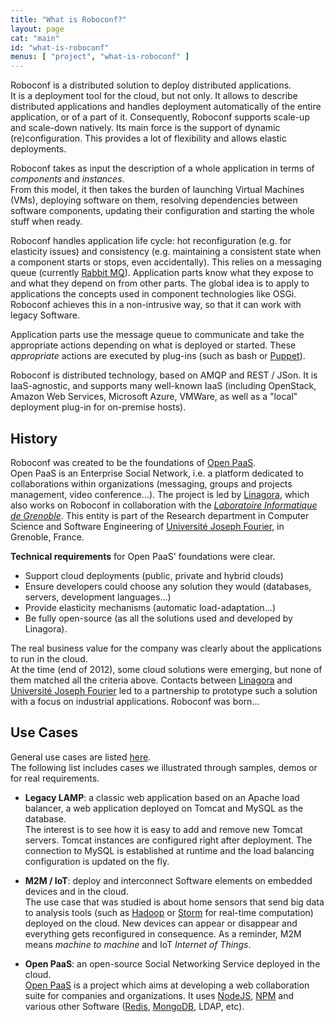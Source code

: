 ```yaml
---
title: "What is Roboconf?"
layout: page
cat: "main"
id: "what-is-roboconf"
menus: [ "project", "what-is-roboconf" ]
---
```


Roboconf is a distributed solution to deploy distributed applications.  
It is a deployment tool for the cloud, but not only. It allows to describe distributed applications
and handles deployment automatically of the entire application, or of a part of it. Consequently, Roboconf supports scale-up
and scale-down natively. Its main force is the support of dynamic (re)configuration. This provides a lot of flexibility and 
allows elastic deployments.

Roboconf takes as input the description of a whole application in terms of *components* and *instances*.  
From this model, it then takes the burden of launching Virtual Machines (VMs), deploying software on them, resolving dependencies 
between software components, updating their configuration and starting the whole stuff when ready.

Roboconf handles application life cycle: hot reconfiguration (e.g. for elasticity issues) and consistency 
(e.g. maintaining a consistent state when a component starts or stops, even accidentally). This relies on a messaging queue 
(currently [Rabbit MQ](https://www.rabbitmq.com)). Application parts know what they expose to and what they depend on from other parts.
The global idea is to apply to applications the concepts used in component technologies like OSGi. Roboconf achieves this in a non-intrusive
way, so that it can work with legacy Software.

Application parts use the message queue to communicate and take the appropriate actions depending on what is deployed or started.
These *appropriate* actions are executed by plug-ins (such as bash or [Puppet](http://puppetlabs.com)). 

Roboconf is distributed technology, based on AMQP 
and REST / JSon. It is IaaS-agnostic, and supports many well-known IaaS (including OpenStack, Amazon Web Services, Microsoft Azure, VMWare, 
as well as a "local" deployment plug-in for on-premise hosts).


## History

Roboconf was created to be the foundations of [Open PaaS](http://open-paas.org/).  
Open PaaS is an Enterprise Social Network, i.e. a platform dedicated to collaborations
within organizations (messaging, groups and projects management, video conference...). The project 
is led by [Linagora](http://linagora.com), which also works on Roboconf in collaboration with the *[Laboratoire Informatique de Grenoble](https://www.liglab.fr/)*.
This entity is part of the Research department in Computer Science and Software Engineering of [Université Joseph Fourier](https://www.ujf-grenoble.fr/),
in Grenoble, France.
  
<strong>Technical requirements</strong> for Open PaaS' foundations were clear.
	
* Support cloud deployments (public, private and hybrid clouds)
* Ensure developers could choose any solution they would (databases, servers, development languages...)
* Provide elasticity mechanisms (automatic load-adaptation...)
* Be fully open-source (as all the solutions used and developed by Linagora).

The real business value for the company was clearly about the applications to run in the cloud.  
At the time (end of 2012), some cloud solutions were emerging, but none of them matched all the criteria above.
Contacts between [Linagora](http://linagora.com) and [Université Joseph Fourier](https://www.ujf-grenoble.fr/) led to
a partnership to prototype such a solution with a focus on industrial applications. Roboconf was born...


## Use Cases

General use cases are listed [here](/slides/general/roboconf-use-cases.html).  
The following list includes cases we illustrated through samples, demos or for real requirements.

* **Legacy LAMP**: a classic web application based on an Apache load balancer, a web application deployed on Tomcat and MySQL as the database.  
The interest is to see how it is easy to add and remove new Tomcat servers. Tomcat instances are configured right after deployment. The connection
to MySQL is established at runtime and the load balancing configuration is updated on the fly.

* **M2M / IoT**: deploy and interconnect Software elements on embedded devices and in the cloud.  
The use case that was studied is about home sensors that send big data to analysis tools (such as [Hadoop](http://hadoop.apache.org/) or 
[Storm](http://storm.incubator.apache.org/) for real-time computation) deployed on the cloud. New devices can appear
or disappear and everything gets reconfigured in consequence. As a reminder, M2M means *machine to machine* and IoT *Internet of Things*.

* **Open PaaS**: an open-source Social Networking Service deployed in the cloud.  
[Open PaaS](http://open-paas.org) is a project which aims at developing a web collaboration suite for companies and organizations. 
It uses [NodeJS](http://nodejs.org/), [NPM](http://www.npmjs.org/) and various other Software ([Redis](http://redis.io/), [MongoDB](http://www.mongodb.org/), LDAP, etc).
